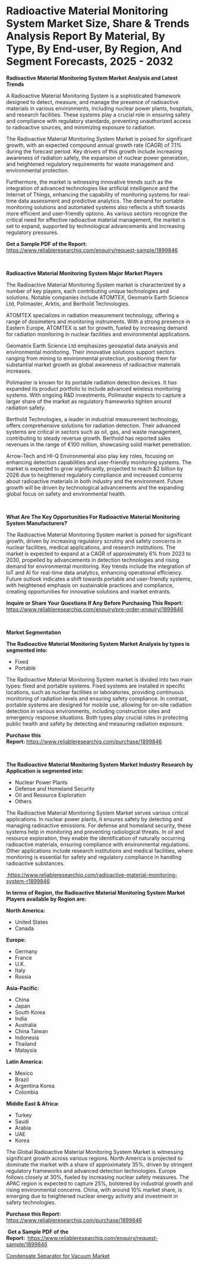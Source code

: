 <p><h1>Radioactive Material Monitoring System Market Size, Share & Trends Analysis Report By Material, By Type, By End-user, By Region, And Segment Forecasts, 2025 - 2032</h1></p><p><strong>Radioactive Material Monitoring System Market Analysis and Latest Trends</strong></p>
<p><p>A Radioactive Material Monitoring System is a sophisticated framework designed to detect, measure, and manage the presence of radioactive materials in various environments, including nuclear power plants, hospitals, and research facilities. These systems play a crucial role in ensuring safety and compliance with regulatory standards, preventing unauthorized access to radioactive sources, and minimizing exposure to radiation.</p><p>The Radioactive Material Monitoring System Market is poised for significant growth, with an expected compound annual growth rate (CAGR) of 7.1% during the forecast period. Key drivers of this growth include increasing awareness of radiation safety, the expansion of nuclear power generation, and heightened regulatory requirements for waste management and environmental protection. </p><p>Furthermore, the market is witnessing innovative trends such as the integration of advanced technologies like artificial intelligence and the Internet of Things, enhancing the capability of monitoring systems for real-time data assessment and predictive analytics. The demand for portable monitoring solutions and automated systems also reflects a shift towards more efficient and user-friendly options. As various sectors recognize the critical need for effective radioactive material management, the market is set to expand, supported by technological advancements and increasing regulatory pressures.</p></p>
<p><strong>Get a Sample PDF of the Report:&nbsp;</strong> <a href="https://www.reliableresearchiq.com/enquiry/request-sample/1899846?utm_campaign=2395&utm_medium=2&utm_source=Github&utm_content=ia&utm_term=01032025&utm_id=radioactive-material-monitoring-system">https://www.reliableresearchiq.com/enquiry/request-sample/1899846</a></p>
<p>&nbsp;</p>
<p><strong>Radioactive Material Monitoring System Major Market Players</strong></p>
<p><p>The Radioactive Material Monitoring System market is characterized by a number of key players, each contributing unique technologies and solutions. Notable companies include ATOMTEX, Geomatrix Earth Science Ltd, Polimaster, Arktis, and Berthold Technologies.</p><p>ATOMTEX specializes in radiation measurement technology, offering a range of dosimeters and monitoring instruments. With a strong presence in Eastern Europe, ATOMTEX is set for growth, fueled by increasing demand for radiation monitoring in nuclear facilities and environmental applications.</p><p>Geomatrix Earth Science Ltd emphasizes geospatial data analysis and environmental monitoring. Their innovative solutions support sectors ranging from mining to environmental protection, positioning them for substantial market growth as global awareness of radioactive materials increases.</p><p>Polimaster is known for its portable radiation detection devices. It has expanded its product portfolio to include advanced wireless monitoring systems. With ongoing R&D investments, Polimaster expects to capture a larger share of the market as regulatory frameworks tighten around radiation safety.</p><p>Berthold Technologies, a leader in industrial measurement technology, offers comprehensive solutions for radiation detection. Their advanced systems are critical in sectors such as oil, gas, and waste management, contributing to steady revenue growth. Berthold has reported sales revenues in the range of €100 million, showcasing solid market penetration.</p><p>Arrow-Tech and HI-Q Environmental also play key roles, focusing on enhancing detection capabilities and user-friendly monitoring systems. The market is expected to grow significantly, projected to reach $2 billion by 2026 due to heightened regulatory compliance and increased concerns about radioactive materials in both industry and the environment. Future growth will be driven by technological advancements and the expanding global focus on safety and environmental health.</p></p>
<p>&nbsp;</p>
<p><strong>What Are The Key Opportunities For Radioactive Material Monitoring System Manufacturers?</strong></p>
<p><p>The Radioactive Material Monitoring System market is poised for significant growth, driven by increasing regulatory scrutiny and safety concerns in nuclear facilities, medical applications, and research institutions. The market is expected to expand at a CAGR of approximately 6% from 2023 to 2030, propelled by advancements in detection technologies and rising demand for environmental monitoring. Key trends include the integration of IoT and AI for real-time data analytics, enhancing operational efficiency. Future outlook indicates a shift towards portable and user-friendly systems, with heightened emphasis on sustainable practices and compliance, creating opportunities for innovative solutions and market entrants.</p></p>
<p><strong>Inquire or Share Your Questions If Any Before Purchasing This Report:</strong> <a href="https://www.reliableresearchiq.com/enquiry/pre-order-enquiry/1899846?utm_campaign=2395&utm_medium=2&utm_source=Github&utm_content=ia&utm_term=01032025&utm_id=radioactive-material-monitoring-system">https://www.reliableresearchiq.com/enquiry/pre-order-enquiry/1899846</a></p>
<p>&nbsp;</p>
<p><strong>Market Segmentation</strong></p>
<p><strong>The Radioactive Material Monitoring System Market Analysis by types is segmented into:</strong></p>
<p><ul><li>Fixed</li><li>Portable</li></ul></p>
<p><p>The Radioactive Material Monitoring System market is divided into two main types: fixed and portable systems. Fixed systems are installed in specific locations, such as nuclear facilities or laboratories, providing continuous monitoring of radiation levels and ensuring safety compliance. In contrast, portable systems are designed for mobile use, allowing for on-site radiation detection in various environments, including construction sites and emergency response situations. Both types play crucial roles in protecting public health and safety by detecting and measuring radiation exposure.</p></p>
<p><strong>Purchase this Report:&nbsp;</strong><a href="https://www.reliableresearchiq.com/purchase/1899846?utm_campaign=2395&utm_medium=2&utm_source=Github&utm_content=ia&utm_term=01032025&utm_id=radioactive-material-monitoring-system">https://www.reliableresearchiq.com/purchase/1899846</a></p>
<p>&nbsp;</p>
<p><strong>The Radioactive Material Monitoring System Market Industry Research by Application is segmented into:</strong></p>
<p><ul><li>Nuclear Power Plants</li><li>Defense and Homeland Security</li><li>Oil and Resource Exploration</li><li>Others</li></ul></p>
<p><p>The Radioactive Material Monitoring System Market serves various critical applications. In nuclear power plants, it ensures safety by detecting and managing radioactive emissions. For defense and homeland security, these systems help in monitoring and preventing radiological threats. In oil and resource exploration, they enable the identification of naturally occurring radioactive materials, ensuring compliance with environmental regulations. Other applications include research institutions and medical facilities, where monitoring is essential for safety and regulatory compliance in handling radioactive substances.</p></p>
<p><a href="https://www.reliableresearchiq.com/radioactive-material-monitoring-system-r1899846?utm_campaign=2395&utm_medium=2&utm_source=Github&utm_content=ia&utm_term=01032025&utm_id=radioactive-material-monitoring-system">&nbsp;https://www.reliableresearchiq.com/radioactive-material-monitoring-system-r1899846</a></p>
<p><strong>In terms of Region, the Radioactive Material Monitoring System Market Players available by Region are:</strong></p>
<p>
    <p> <strong> North America: </strong>
        <ul>
            <li>United States</li>
            <li>Canada</li>
        </ul>
        </p> 
    <p> <strong> Europe: </strong>
        <ul>
            <li>Germany</li>
            <li>France</li>
            <li>U.K.</li>
            <li>Italy</li>
            <li>Russia</li>
        </ul>
        </p> 
    <p> <strong> Asia-Pacific: </strong>
        <ul>
            <li>China</li>
            <li>Japan</li>
            <li>South Korea</li>
            <li>India</li>
            <li>Australia</li>
            <li>China Taiwan</li>
            <li>Indonesia</li>
            <li>Thailand</li>
            <li>Malaysia</li>
        </ul>
        </p> 
    <p> <strong> Latin America: </strong>
        <ul>
            <li>Mexico</li>
            <li>Brazil</li>
            <li>Argentina Korea</li>
            <li>Colombia</li>
        </ul>
        </p> 
    <p> <strong> Middle East & Africa: </strong>
        <ul>
            <li>Turkey</li>
            <li>Saudi</li>
            <li>Arabia</li>
            <li>UAE</li>
            <li>Korea</li>
        </ul>
    </p>
    </p>
<p><p>The Global Radioactive Material Monitoring System Market is witnessing significant growth across various regions. North America is projected to dominate the market with a share of approximately 35%, driven by stringent regulatory frameworks and advanced detection technologies. Europe follows closely at 30%, fueled by increasing nuclear safety measures. The APAC region is expected to capture 25%, bolstered by industrial growth and rising environmental concerns. China, with around 10% market share, is emerging due to heightened nuclear energy activity and investment in safety technologies.</p></p>
<p><strong>Purchase this Report: </strong><a href="https://www.reliableresearchiq.com/purchase/1899846?utm_campaign=2395&utm_medium=2&utm_source=Github&utm_content=ia&utm_term=01032025&utm_id=radioactive-material-monitoring-system">https://www.reliableresearchiq.com/purchase/1899846</a></p>
<p>&nbsp;<strong>Get a Sample PDF of the Report:&nbsp;&nbsp;</strong><a href="https://www.reliableresearchiq.com/enquiry/request-sample/1899846?utm_campaign=2395&utm_medium=2&utm_source=Github&utm_content=ia&utm_term=01032025&utm_id=radioactive-material-monitoring-system">https://www.reliableresearchiq.com/enquiry/request-sample/1899846</a></p>
<p><strong></strong></p>
<p><p><a href="https://github.com/hillsmyung726/Market-Research-Report-List-1/blob/main/condensate-separator-for-vacuum-market.md?utm_campaign=2395&utm_medium=2&utm_source=Github&utm_content=ia&utm_term=01032025&utm_id=radioactive-material-monitoring-system">Condensate Separator for Vacuum Market</a></p></p>